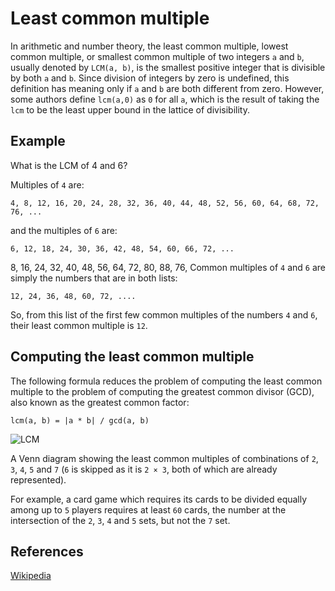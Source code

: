 # Least common multiple

In arithmetic and number theory, the least common multiple, 
lowest common multiple, or smallest common multiple of 
two integers `a` and `b`, usually denoted by `LCM(a, b)`, is 
the smallest positive integer that is divisible by 
both `a` and `b`. Since division of integers by zero is 
undefined, this definition has meaning only if `a` and `b` are 
both different from zero. However, some authors define `lcm(a,0)`
as `0` for all `a`, which is the result of taking the `lcm`
to be the least upper bound in the lattice of divisibility.

## Example

What is the LCM of 4 and 6?

Multiples of `4` are:

```
4, 8, 12, 16, 20, 24, 28, 32, 36, 40, 44, 48, 52, 56, 60, 64, 68, 72, 76, ...
```

and the multiples of `6` are:

```
6, 12, 18, 24, 30, 36, 42, 48, 54, 60, 66, 72, ...
```
8, 16, 24, 32, 40, 48, 56, 64, 72, 80, 88, 76, 
Common multiples of `4` and `6` are simply the numbers 
that are in both lists:

```
12, 24, 36, 48, 60, 72, ....
```

So, from this list of the first few common multiples of 
the numbers `4` and `6`, their least common multiple is `12`.

## Computing the least common multiple

The following formula reduces the problem of computing the 
least common multiple to the problem of computing the greatest 
common divisor (GCD), also known as the greatest common factor:

```
lcm(a, b) = |a * b| / gcd(a, b)
```

![LCM](https://upload.wikimedia.org/wikipedia/commons/c/c9/Symmetrical_5-set_Venn_diagram_LCM_2_3_4_5_7.svg)

A Venn diagram showing the least common multiples of 
combinations of `2`, `3`, `4`, `5` and `7` (`6` is skipped as 
it is `2 × 3`, both of which are already represented).

For example, a card game which requires its cards to be 
divided equally among up to `5` players requires at least `60`
cards, the number at the intersection of the `2`, `3`, `4`
and `5` sets, but not the `7` set.

## References

[Wikipedia](https://en.wikipedia.org/wiki/Least_common_multiple)
